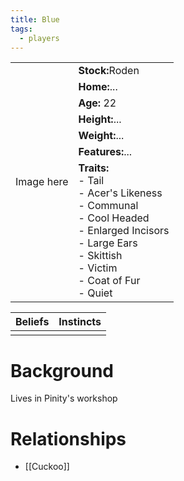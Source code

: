 ```yaml
---
title: Blue
tags:
  - players
---
```


 <table>
  <tr>
    <td rowspan="8">Image here</td>
    <td><b><strong>Stock:</b></strong>Roden</td>
  </tr>
  <tr>
    <td><b><strong>Home:</b></strong>...</td>
  </tr>
    <tr>
    <td><b><strong>Age:</b></strong> 22</td>
  </tr>
    <tr>
    <td><b><strong>Height:</b></strong>...</td>
  </tr>
    <tr>
    <td><b><strong>Weight:</b></strong>...</td>
  </tr>
    <tr>
    <td><b><strong>Features:</b></strong>...</td>
  </tr>
   <tr>
    <td><b><strong>Traits:</b></strong><br>- Tail<br>- Acer's Likeness<br>- Communal<br>- Cool Headed<br>- Enlarged Incisors<br>- Large Ears<br>- Skittish<br>- Victim<br>- Coat of Fur<br>- Quiet</td>
  </tr>
</table> 

| Beliefs | Instincts |
| ------- | --------- |
| | | 

# Background
Lives in Pinity's workshop

# Relationships
* [[Cuckoo]]